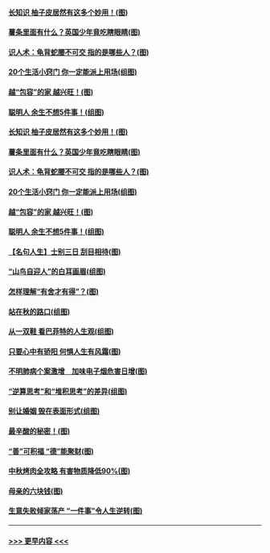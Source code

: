 #### [长知识 柚子皮居然有这多个妙用！(图)](../pages/p8/907425.md?t=09171211) 
#### [薯条里面有什么？英国少年竟吃瞎眼睛(图)](../pages/p8/907381.md?t=09171211) 
#### [识人术：龟背蛇腰不可交 指的是哪些人？(图)](../pages/p8/907503.md?t=09171211) 
#### [20个生活小窍门 你一定能派上用场(组图)](../pages/p8/907510.md?t=09171211) 
#### [越“包容”的家 越兴旺！(图)](../pages/p8/907328.md?t=09171211) 
#### [聪明人 余生不想5件事！(组图)](../pages/p8/907364.md?t=09171211) 
#### [长知识 柚子皮居然有这多个妙用！(图)](../pages/p8/907425.md?t=09171211) 
#### [薯条里面有什么？英国少年竟吃瞎眼睛(图)](../pages/p8/907381.md?t=09171211) 
#### [识人术：龟背蛇腰不可交 指的是哪些人？(图)](../pages/p8/907503.md?t=09171211) 
#### [20个生活小窍门 你一定能派上用场(组图)](../pages/p8/907510.md?t=09171211) 
#### [越“包容”的家 越兴旺！(图)](../pages/p8/907328.md?t=09171211) 
#### [聪明人 余生不想5件事！(组图)](../pages/p8/907364.md?t=09171211) 
#### [【名句人生】士别三日 刮目相待(图)](../pages/p8/906988.md?t=09171211) 
#### [“山鸟自迎人”的白耳画眉(组图)](../pages/p8/907332.md?t=09171211) 
#### [怎样理解“有舍才有得”？(图)](../pages/p8/906872.md?t=09171211) 
#### [站在秋的路口(组图)](../pages/p8/906914.md?t=09171211) 
#### [从一双鞋 看巴菲特的人生观(组图)](../pages/p8/907311.md?t=09171211) 
#### [只要心中有骄阳 何惧人生有风霜(图)](../pages/p8/907320.md?t=09171211) 
#### [不明肺病个案激增　加味电子烟危害日增(图)](../pages/p8/907307.md?t=09171211) 
#### [“逆算思考”和“堆积思考”的差异(组图)](../pages/p8/907229.md?t=09171211) 
#### [别让婚姻 毁在表面形式(组图)](../pages/p8/907118.md?t=09171211) 
#### [最辛酸的秘密！(图)](../pages/p8/906327.md?t=09171211) 
#### [“善”可积福 “德”能聚财(图)](../pages/p8/906906.md?t=09171211) 
#### [中秋烤肉全攻略 有害物质降低90%(图)](../pages/p8/907227.md?t=09171211) 
#### [母亲的六块钱(图)](../pages/p8/907107.md?t=09171211) 
#### [生意失败倾家荡产 “一件事”令人生逆转(图)](../pages/p8/907101.md?t=09171211) 

----
#### [ >>> 更早内容 <<< ](../indexes/p8-earlier.md)
